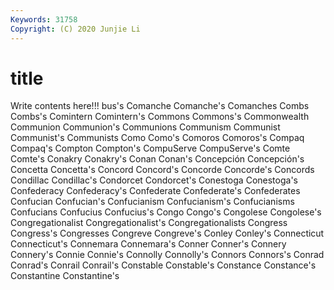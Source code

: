 ```yaml
---
Keywords: 31758
Copyright: (C) 2020 Junjie Li
---
```


# title

Write contents here!!!
bus's 
Comanche 
Comanche's 
Comanches 
Combs 
Combs's 
Comintern
Comintern's 
Commons 
Commons's 
Commonwealth 
Communion 
Communion's 
Communions 
Communism 
Communist 
Communist's
Communists 
Como 
Como's 
Comoros 
Comoros's 
Compaq 
Compaq's 
Compton 
Compton's 
CompuServe
CompuServe's 
Comte 
Comte's 
Conakry 
Conakry's 
Conan 
Conan's 
Concepción 
Concepción's 
Concetta
Concetta's 
Concord 
Concord's 
Concorde 
Concorde's 
Concords 
Condillac 
Condillac's 
Condorcet 
Condorcet's
Conestoga 
Conestoga's 
Confederacy 
Confederacy's 
Confederate 
Confederate's 
Confederates 
Confucian 
Confucian's 
Confucianism
Confucianism's 
Confucianisms 
Confucians 
Confucius 
Confucius's 
Congo 
Congo's 
Congolese 
Congolese's 
Congregationalist
Congregationalist's 
Congregationalists 
Congress 
Congress's 
Congresses 
Congreve 
Congreve's 
Conley 
Conley's 
Connecticut
Connecticut's 
Connemara 
Connemara's 
Conner 
Conner's 
Connery 
Connery's 
Connie 
Connie's 
Connolly
Connolly's 
Connors 
Connors's 
Conrad 
Conrad's 
Conrail 
Conrail's 
Constable 
Constable's 
Constance
Constance's 
Constantine 
Constantine's 
